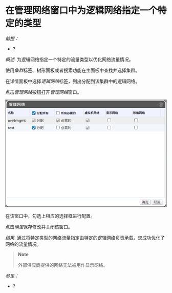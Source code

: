 # 在管理网络窗口中为逻辑网络指定一个特定的类型

*前提：*

-   ?

*概述*.
为逻辑网络指定一个特定的流量类型以优化网络流量情况。

使用*集群*标签、树形面板或者搜索功能在主面板中查找并选择集群。

在详情面板中选择*逻辑网络*标签，列出分配到该集群中的逻辑网络。

点击*管理网络*按钮打开*管理网络*窗口。

![管理网络窗口](../images/Logical_Networks-Manage_Networks_Window.png)

在该窗口中，勾选上相应的选择框进行配置。

点击*确定*保存修改并关闭该窗口。

*结果*.
通过将特定类型的网络流量指定由特定的逻辑网络负责承载，您成功优化了网络的流量情况。

> **Note**
>
> 外部供应商提供的网络无法被用作显示网络。

*参见：*

-   ?
